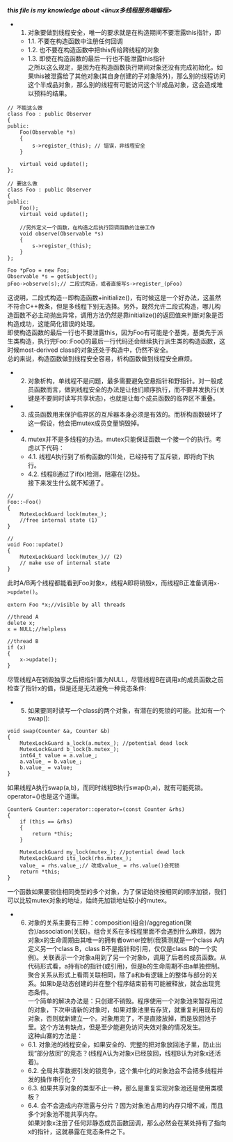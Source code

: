 ___this file is my knowledge about <linux多线程服务端编程>___


- 1. 对象要做到线程安全，唯一的要求就是在构造期间不要泄露this指针，即   
    - 1.1. 不要在构造函数中注册任何回调   
    - 1.2. 也不要在构造函数中把this传给跨线程的对象   
    - 1.3. 即使在构造函数的最后一行也不能泄露this指针    
之所以这么规定，是因为在构造函数执行期间对象还没有完成初始化，如果this被泄露给了其他对象(其自身创建的子对象除外)，那么别的线程访问这个半成品对象，那么别的线程有可能访问这个半成品对象，这会造成难以预料的结果。   

```
// 不能这么做
class Foo : public Observer
{
public:
    Foo(Observable *s)
    {
        s->register_(this); // 错误，非线程安全
    }

    virtual void update();
};

// 要这么做
class Foo : public Observer
{
public:
    Foo();
    virtual void update();

    //另外定义一个函数，在构造之后执行回调函数的注册工作
    void observe(Observable *s)
    {
        s->register_(this);
    }
};

Foo *pFoo = new Foo;
Observable *s = getSubject();
pFoo->observe(s);// 二段式构造，或者直接写s->register_(pFoo)
```    

这说明，二段式构造--即构造函数+initialize()，有时候这是一个好办法，这虽然不符合C++教条，但是多线程下别无选择。另外，既然允许二段式构造，哪儿构造函数不必主动抛出异常，调用方法仍然是靠initialize()的返回值来判断对象是否构造成功，这能简化错误的处理。   
即使构造函数的最后一行也不要泄露this，因为Foo有可能是个基类，基类先于派生类构造，执行完Foo::Foo()的最后一行代码还会继续执行派生类的构造函数，这时候most-derived class的对象还处于构造中，仍然不安全。    
总的来说，构造函数做到线程安全容易，析构函数做到线程安全麻烦。    
- 2. 对象析构，单线程不是问题，最多需要避免空悬指针和野指针。对一般成员函数而言，做到线程安全的办法是让他们顺序执行，而不要并发执行(关键是不要同时读写共享状态)，也就是让每个成员函数的临界区不重叠。   
- 3. 成员函数用来保护临界区的互斥器本身必须是有效的。而析构函数破坏了这一假设，他会把mutex成员变量销毁掉。      
- 4. mutex并不是多线程的办法。mutex只能保证函数一个接一个的执行。考虑以下代码：   
    - 4.1. 线程A执行到了析构函数的(1)处，已经持有了互斥锁，即将向下执行。   
    - 4.2. 线程B通过了if(x)检测，阻塞在(2)处。    
接下来发生什么就不知道了。   

```
//
Foo::~Foo()
{
    MutexLockGuard lock(mutex_);
    //free internal state (1)
}

//
void Foo::update()
{
    MutexLockGuard lock(mutex_)// (2)
    // make use of internal state
}
```   

此时A/B两个线程都能看到Foo对象x，线程A即将销毁x，而线程B正准备调用`x->update()`。   

```
extern Foo *x;//visible by all threads

//thread A
delete x;
x = NULL;//helpless

//thread B
if (x)
{
    x->update();
}
```    

尽管线程A在销毁独享之后把指针置为NULL，尽管线程B在调用x的成员函数之前检查了指针x的值，但是还是无法避免一种竞态条件:   
- 5. 如果要同时读写一个class的两个对象，有潜在的死锁的可能。比如有一个swap():   

```
void swap(Counter &a, Counter &b)
{
    MutexLockGuard a_lock(a.mutex_); //potential dead lock
    MutexLockGuard b_lock(b.mutex_);
    int64_t value = a.value_;
    a.value_ = b.value_;
    b.value_ = value;
}
```   

如果线程A执行swap(a,b)，而同时线程B执行swap(b,a)，就有可能死锁。operator=()也是这个道理。    

```
Counter& Counter::operator::operator=(const Counter &rhs)
{
    if (this == &rhs)
    {
        return *this;
    }

    MutexLockGuard my_lock(mutex_); //potential dead lock
    MutexLockGuard its_lock(rhs.mutex_);
    value_ = rhs.value_;// 改成value_ = rhs.value()会死锁
    return *this;
}
```

一个函数如果要锁住相同类型的多个对象，为了保证始终按相同的顺序加锁，我们可以比较mutex对象的地址，始终先加锁地址较小的mutex。     
- 6. 对象的关系主要有三种：composition(组合)/aggregation(聚合)/association(关联)。组合关系在多线程里面不会遇到什么麻烦，因为对象x的生命周期由其唯一的拥有者owner控制(我猜测就是一个class A内定义另一个class B，class B不是指针和引用，仅仅是class B的一个实例)。关联表示一个对象a用到了另一个对象b，调用了后者的成员函数。从代码形式看，a持有b的指针(或引用)，但是b的生命周期不由a单独控制。聚合关系从形式上看雨关联相同，除了a和b有逻辑上的整体与部分的关系。如果b是动态创建的并在整个程序结束前有可能被释放，就会出现竞态条件。  
一个简单的解决办法是：只创建不销毁。程序使用一个对象池来暂存用过的对象，下次申请新的对象时，如果对象池里有存货，就重复利用现有的对象，否则就新建立一个。对象用完了，不是直接放掉，而是放回池子里。这个方法有缺点，但是至少能避免访问失效对象的情况发生。    
这种山寨的方法是：   
    - 6.1. 对象池的线程安全，如果安全的、完整的把对象放回池子里，防止出现“部分放回”的竞态？(线程A认为对象x已经放回，线程B认为对象x还活着)。   
    - 6.2. 全局共享数据引发的锁竞争，这个集中化的对象池会不会把多线程并发的操作串行化？   
    - 6.3. 如果共享对象的类型不止一种，那么是重复实现对象池还是使用类模板？   
    - 6.4. 会不会造成内存泄露与分片？因为对象池占用的内存只增不减，而且多个对象池不能共享内存。    
如果对象x注册了任何非静态成员函数回调，那么必然会在某处持有了指向x的指针，这就暴露在竞态条件之下。    
